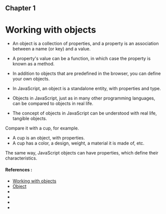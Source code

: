 ## Chapter 1
# Working with objects

- An object is a collection of properties, and a property is an association between a name (or key) and a value.
- A property's value can be a function, in which case the property is known as a method.
- In addition to objects that are predefined in the browser, you can define your own objects.

- In JavaScript, an object is a standalone entity, with properties and type. 
- Objects in JavaScript, just as in many other programming languages, can be compared to objects in real life. 
- The concept of objects in JavaScript can be understood with real life, tangible objects.

Compare it with a cup, for example. 
- A cup is an object, with properties. 
- A cup has a color, a design, weight, a material it is made of, etc. 

The same way, JavaScript objects can have properties, which define their characteristics.


#### References :
- [Working with objects](https://developer.mozilla.org/en-US/docs/Web/JavaScript/Guide/Working_with_Objects)
- [Object](https://developer.mozilla.org/en-US/docs/Web/JavaScript/Reference/Global_Objects/Object)
- []()
- []()
- []()
- []()

            
